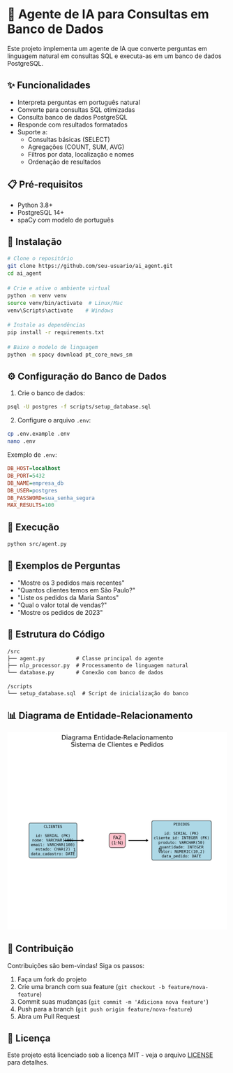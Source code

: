 # 🧠 Agente de IA para Consultas em Banco de Dados

Este projeto implementa um agente de IA que converte perguntas em linguagem natural em consultas SQL e executa-as em um banco de dados PostgreSQL.

## ✨ Funcionalidades

- Interpreta perguntas em português natural
- Converte para consultas SQL otimizadas
- Consulta banco de dados PostgreSQL
- Responde com resultados formatados
- Suporte a:
  - Consultas básicas (SELECT)
  - Agregações (COUNT, SUM, AVG)
  - Filtros por data, localização e nomes
  - Ordenação de resultados

## 📋 Pré-requisitos

- Python 3.8+
- PostgreSQL 14+
- spaCy com modelo de português

## 🚀 Instalação

```bash
# Clone o repositório
git clone https://github.com/seu-usuario/ai_agent.git
cd ai_agent

# Crie e ative o ambiente virtual
python -m venv venv
source venv/bin/activate  # Linux/Mac
venv\Scripts\activate    # Windows

# Instale as dependências
pip install -r requirements.txt

# Baixe o modelo de linguagem
python -m spacy download pt_core_news_sm
```

## ⚙️ Configuração do Banco de Dados

1. Crie o banco de dados:
```bash
psql -U postgres -f scripts/setup_database.sql
```

2. Configure o arquivo `.env`:
```bash
cp .env.example .env
nano .env
```

Exemplo de `.env`:
```ini
DB_HOST=localhost
DB_PORT=5432
DB_NAME=empresa_db
DB_USER=postgres
DB_PASSWORD=sua_senha_segura
MAX_RESULTS=100
```

## 🏃 Execução

```bash
python src/agent.py
```

## 💬 Exemplos de Perguntas

- "Mostre os 3 pedidos mais recentes"
- "Quantos clientes temos em São Paulo?"
- "Liste os pedidos da Maria Santos"
- "Qual o valor total de vendas?"
- "Mostre os pedidos de 2023"

## 🧩 Estrutura do Código

```
/src
├── agent.py          # Classe principal do agente
├── nlp_processor.py  # Processamento de linguagem natural
└── database.py       # Conexão com banco de dados

/scripts
└── setup_database.sql  # Script de inicialização do banco
```

## 📊 Diagrama de Entidade-Relacionamento

![Diagrama ER](/docs/ER_diagram.png)

## 🤝 Contribuição

Contribuições são bem-vindas! Siga os passos:

1. Faça um fork do projeto
2. Crie uma branch com sua feature (`git checkout -b feature/nova-feature`)
3. Commit suas mudanças (`git commit -m 'Adiciona nova feature'`)
4. Push para a branch (`git push origin feature/nova-feature`)
5. Abra um Pull Request

## 📄 Licença

Este projeto está licenciado sob a licença MIT - veja o arquivo [LICENSE](LICENSE) para detalhes.
